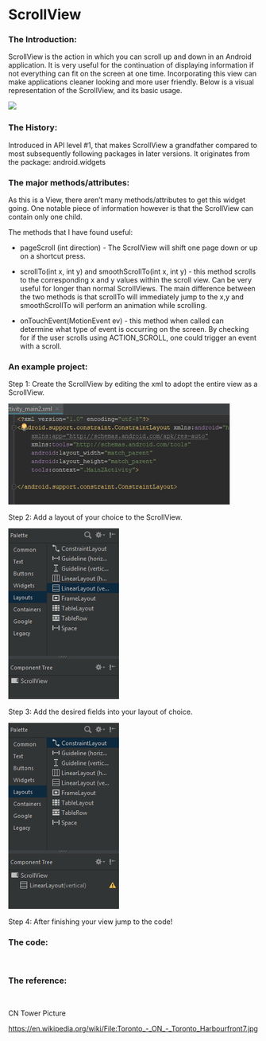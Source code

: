 ScrollView
==========

### The Introduction:

ScrollView is the action in which you can scroll up and down in an Android
application. It is very useful for the continuation of displaying information if
not everything can fit on the screen at one time. Incorporating this view can
make applications cleaner looking and more user friendly. Below is a visual
representation of the ScrollView, and its basic usage.

![](https://github.com/rfmaynard/ScrollView/blob/master/images/ryanScrollTest.gif)

### The History:

Introduced in API level \#1, that makes ScrollView a grandfather compared to
most subsequently following packages in later versions. It originates from the
package: android.widgets

### The major methods/attributes:

As this is a View, there aren’t many methods/attributes to get this widget
going. One notable piece of information however is that the ScrollView can
contain only one child.

The methods that I have found useful:

-   pageScroll (int direction) - The ScrollView will shift one page down or up
    on a shortcut press.

-   scrollTo(int x, int y) and smoothScrollTo(int x, int y) - this method
    scrolls to the corresponding x and y values within the scroll view. Can be
    very useful for longer than normal ScrollViews. The main difference between
    the two methods is that scrollTo will immediately jump to the x,y and
    smoothScrollTo will perform an animation while scrolling.

-   onTouchEvent(MotionEvent ev) - this method when called can determine what
    type of event is occurring on the screen. By checking for if the user
    scrolls using ACTION_SCROLL, one could trigger an event with a scroll.

### An example project:

Step 1: Create the ScrollView by editing the xml to adopt the entire view as a
ScrollView.

![](https://github.com/rfmaynard/ScrollView/blob/master/images/scrollLayout.gif)

Step 2: Add a layout of your choice to the ScrollView.

![](https://github.com/rfmaynard/ScrollView/blob/master/images/scrollLayout2.gif)

Step 3: Add the desired fields into your layout of choice.

![](https://github.com/rfmaynard/ScrollView/blob/master/images/scrollLayout3.gif)

Step 4: After finishing your view jump to the code!

### The code: 

 

### The reference:

 

CN Tower Picture

https://en.wikipedia.org/wiki/File:Toronto_-_ON_-_Toronto_Harbourfront7.jpg

 

 

 
